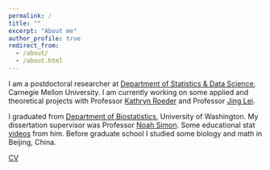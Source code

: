 ```yaml
---
permalink: /
title: ""
excerpt: "About me"
author_profile: true
redirect_from: 
  - /about/
  - /about.html
---
```


I am a postdoctoral researcher at [Department of Statistics & Data Science](https://www.cmu.edu/dietrich/statistics-datascience/index.html), Carnegie Mellon University. I am currently working on some applied and theoretical projects with Professor [Kathryn Roeder](https://www.stat.cmu.edu/~roeder/) and Professor [Jing Lei](https://www.stat.cmu.edu/~jinglei/). 

I graduated from [Department of Biostatistics](https://www.biostat.washington.edu/), University of Washington. My dissertation supervisor was Professor [Noah Simon](https://www.biostat.washington.edu/people/noah-simon). Some educational stat [videos](https://www.youtube.com/channel/UCYT3ZjN2VEOUosPoMPnI1-Q/featured) from him. Before graduate school I studied some biology and math in Beijing, China.

[CV](https://github.com/terrytianyuzhang/terrytianyuzhang.github.io/blob/master/files/CV.pdf)
